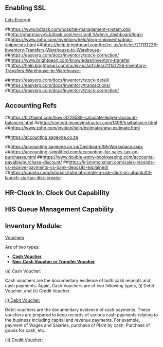 ## Enabling SSL
[Lets Encrypt](https://www.tecmint.com/install-free-lets-encrypt-ssl-certificate-for-apache-on-debian-and-ubuntu/)

##https://www.bdtask.com/hospital-management-system.php
##http://pharmacyv5.bdtask.com/version8.1/Admin_dashboard/login
##https://www.zoho.com/inventory/help/drop-shipments/drop-shipments.html
##https://help.brightpearl.com/hc/en-us/articles/211131226-Inventory-Transfers-Warehouse-to-Warehouse-
##https://easyerp.com/docs/inventory/stock-correction/
##https://www.brightpearl.com/knowledge/inventory-transfer
##https://help.brightpearl.com/hc/en-us/articles/211131226-Inventory-Transfers-Warehouse-to-Warehouse-

##https://easyerp.com/docs/inventory/stock-detail/
##https://easyerp.com/docs/inventory/transactions/
##https://easyerp.com/docs/inventory/stock-correction/

## Accounting Refs
##https://bizfluent.com/how-8229589-calculate-ledger-account-balances.html
##http://content.moneyinstructor.com/1499/trialbalance.html
##https://www.zoho.com/invoice/help/estimate/new-estimate.html

##https://accounting.sageone.co.za

##https://accounting.sageone.co.za/Dashboard/MyWorkspace.aspx
##https://accounting-simplified.com/accounting-for-sales-tax-on-purchases.html
##https://www.double-entry-bookkeeping.com/accounts-payable/purchase-discount/
##https://kristymonahan.com/sales-receipts-vs-receive-payments-vs-bank-deposits-explained/
##https://ubuntu.com/tutorials/tutorial-create-a-usb-stick-on-ubuntu#3-launch-startup-disk-creator

## HR-Clock In, Clock Out Capability
## HIS Queue Management Capability

## Inventory Module:
[Vouchers](http://localhost)

Are of two types:
- **[Cash Voucher](https://tighten.co)**
- **[Non-Cash Voucher or Transfer Voucher](https://kirschbaumdevelopment.com)**

(a) Cash Voucher:

Cash vouchers are the documentary evidence of both cash receipts and cash payments. Again, Cash Vouchers are of two following types, (i) Debit Voucher, and (ii) Credit Voucher.

[(i) Debit Voucher:](https://../)

Debit vouchers are the documentary evidence of cash payments. These vouchers are prepared to keep records of various cash payments relating to the business including capital and revenue payments. For example, payment of Wages and Salaries, purchase of Plant by cash; Purchase of goods for cash, etc.

[(ii) Credit Voucher:](https://../)

